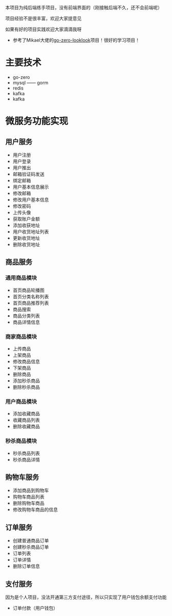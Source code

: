 本项目为纯后端练手项目，没有前端界面的（刚接触后端不久，还不会前端呢）

项目经验不是很丰富，欢迎大家提意见

如果有好的项目实践欢迎大家滴滴我呀

+ 参考了Mikael大佬的[go-zero-looklook](https://github.com/Mikaelemmmm/go-zero-looklook)项目！很好的学习项目！

# 主要技术

+ go-zero
+ mysql —— gorm
+ redis
+ kafka
+ kafka

# 微服务功能实现

## 用户服务

+ 用户注册
+ 用户登录
+ 用户推出
+ 邮箱验证码发送
+ 绑定邮箱
+ 用户基本信息展示
+ 修改邮箱
+ 修改用户基本信息
+ 修改密码
+ 上传头像
+ 获取账户金额
+ 添加收获地址
+ 用户收货地址列表
+ 更新收货地址
+ 删除收货地址

## 商品服务

### 通用商品模块

+ 首页商品轮播图
+ 首页分类名称列表
+ 首页商品推荐列表
+ 商品搜索
+ 商品分类列表
+ 商品详情信息

### 商家商品模块

+ 上传商品
+ 上架商品
+ 修改商品信息
+ 下架商品
+ 删除商品
+ 添加秒杀商品
+ 删除秒杀商品

### 用户商品模块

+ 添加收藏商品
+ 收藏商品列表
+ 删除收藏商品

### 秒杀商品模块

+ 秒杀商品列表
+ 秒杀商品详情

## 购物车服务

+ 添加商品到购物车
+ 购物车商品列表
+ 删除购物车商品
+ 修改购物车商品的信息

## 订单服务

+ 创建普通商品订单
+ 创建秒杀商品订单
+ 订单列表
+ 订单详情
+ 删除订单信息

## 支付服务

因为是个人项目，没法开通第三方支付途径，所以只实现了用户钱包余额支付功能

+ 订单付款（用户钱包）
